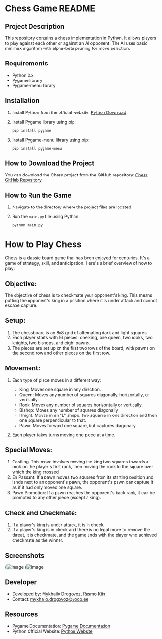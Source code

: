 # Chess Game README

## Project Description
This repository contains a chess implementation in Python. It allows players to play against each other or against an AI opponent. The AI uses basic minimax algorithm with alpha-beta pruning for move selection.

## Requirements
- Python 3.x
- Pygame library
- Pygame-menu library

## Installation
1. Install Python from the official website: [Python Download](https://www.python.org/downloads/)
2. Install Pygame library using pip:

    ```
    pip install pygame
    ```
3. Install Pygame-menu library using pip:

    ```
    pip install pygame-menu
    ```

## How to Download the Project
You can download the Chess project from the GitHub repository: [Chess GitHub Repository](https://github.com/Misha2007/chess-project)

## How to Run the Game
1. Navigate to the directory where the project files are located.
2. Run the `main.py` file using Python:

    ```
    python main.py
    ```

# How to Play Chess

Chess is a classic board game that has been enjoyed for centuries. It's a game of strategy, skill, and anticipation. Here's a brief overview of how to play:

## Objective:
The objective of chess is to checkmate your opponent's king. This means putting the opponent's king in a position where it is under attack and cannot escape capture.

## Setup:
1. The chessboard is an 8x8 grid of alternating dark and light squares.
2. Each player starts with 16 pieces: one king, one queen, two rooks, two knights, two bishops, and eight pawns.
3. The pieces are set up on the first two rows of the board, with pawns on the second row and other pieces on the first row.

## Movement:
1. Each type of piece moves in a different way:
   - King: Moves one square in any direction.
   - Queen: Moves any number of squares diagonally, horizontally, or vertically.
   - Rook: Moves any number of squares horizontally or vertically.
   - Bishop: Moves any number of squares diagonally.
   - Knight: Moves in an "L" shape: two squares in one direction and then one square perpendicular to that.
   - Pawn: Moves forward one square, but captures diagonally.

2. Each player takes turns moving one piece at a time.

## Special Moves:
1. Castling: This move involves moving the king two squares towards a rook on the player's first rank, then moving the rook to the square over which the king crossed.
2. En Passant: If a pawn moves two squares from its starting position and lands next to an opponent's pawn, the opponent's pawn can capture it as if it had only moved one square.
3. Pawn Promotion: If a pawn reaches the opponent's back rank, it can be promoted to any other piece (except a king).

## Check and Checkmate:
1. If a player's king is under attack, it is in check.
2. If a player's king is in check and there is no legal move to remove the threat, it is checkmate, and the game ends with the player who achieved checkmate as the winner.

## Screenshots
(![image](https://github.com/Misha2007/chess-project/tree/main/assets/images/README/image.png)
(![image](https://github.com/Misha2007/chess-project/tree/main/assets/images/README/image2.png)

## Developer
- Developed by: Mykhailo Drogovoz, Rasmo Kiin
- Contact: mykhailo.drogovoz@voco.ee

## Resources
- Pygame Documentation: [Pygame Documentation](https://www.pygame.org/docs/)
- Python Official Website: [Python Website](https://www.python.org/)
